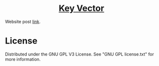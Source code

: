 <h1 align="center">
	<a href="https://github.com/KeyC0de/KeyVector">Key Vector</a>
</h1>


Website post [link](https://keyc0de.com/posts/56.html).<br>


# License

Distributed under the GNU GPL V3 License. See "GNU GPL license.txt" for more information.